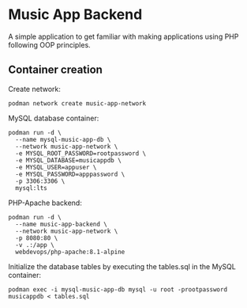# Music App Backend

A simple application to get familiar with making applications using PHP following OOP principles.

## Container creation

Create network:
```
podman network create music-app-network
```

MySQL database container:

```
podman run -d \
  --name mysql-music-app-db \
  --network music-app-network \
  -e MYSQL_ROOT_PASSWORD=rootpassword \
  -e MYSQL_DATABASE=musicappdb \
  -e MYSQL_USER=appuser \
  -e MYSQL_PASSWORD=apppassword \
  -p 3306:3306 \
  mysql:lts
```

PHP-Apache backend:

```
podman run -d \
  --name music-app-backend \
  --network music-app-network \
  -p 8080:80 \
  -v .:/app \
  webdevops/php-apache:8.1-alpine
```

Initialize the database tables by executing the tables.sql in the MySQL container:

```
podman exec -i mysql-music-app-db mysql -u root -prootpassword musicappdb < tables.sql
```
